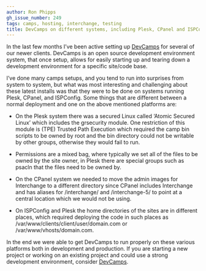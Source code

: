 ```yaml
---
author: Ron Phipps
gh_issue_number: 249
tags: camps, hosting, interchange, testing
title: DevCamps on different systems, including Plesk, CPanel and ISPConfig
---
```




In the last few months I’ve been active setting up [DevCamps](http://www.devcamps.org) for several of our newer clients. DevCamps is an open source development environment system, that once setup, allows for easily starting up and tearing down a development environment for a specific site/code base.

I’ve done many camps setups, and you tend to run into surprises from system to system, but what was most interesting and challenging about these latest installs was that they were to be done on systems running Plesk, CPanel, and ISPConfig. Some things that are different between a normal deployment and one on the above mentioned platforms are:

- On the Plesk system there was a secured Linux called ‘Atomic Secured Linux’ which includes the grsecurity module. One restriction of this module is (TPE) Trusted Path Execution which required the camp bin scripts to be owned by root and the bin directory could not be writable by other groups, otherwise they would fail to run.

- Permissions are a mixed bag, where typically we set all of the files to be owned by the site owner, in Plesk there are special groups such as psacln that the files need to be owned by.

- On the CPanel system we needed to move the admin images for Interchange to a different directory since CPanel includes Interchange and has aliases for /interchange/ and /interchange-5/ to point at a central location which we would not be using.

- On ISPConfig and Plesk the home directories of the sites are in different places, which required deploying the code in such places as /var/www/clients/client/user/domain.com or /var/www/vhosts/domain.com.

In the end we were able to get DevCamps to run properly on these various platforms both in development and production. If you are starting a new project or working on an existing project and could use a strong development environment, consider [DevCamps](http://www.devcamps.org).


